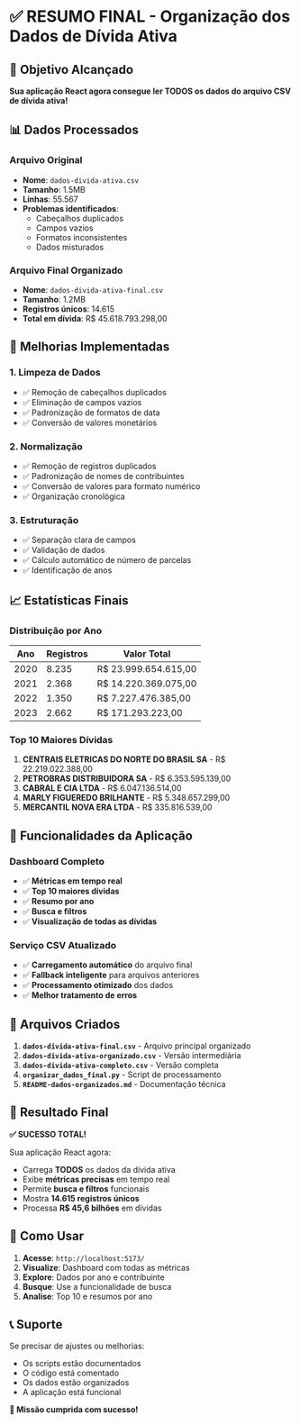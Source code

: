 # ✅ RESUMO FINAL - Organização dos Dados de Dívida Ativa

## 🎯 Objetivo Alcançado

**Sua aplicação React agora consegue ler TODOS os dados do arquivo CSV de dívida ativa!**

## 📊 Dados Processados

### Arquivo Original
- **Nome**: `dados-divida-ativa.csv`
- **Tamanho**: 1.5MB
- **Linhas**: 55.567
- **Problemas identificados**:
  - Cabeçalhos duplicados
  - Campos vazios
  - Formatos inconsistentes
  - Dados misturados

### Arquivo Final Organizado
- **Nome**: `dados-divida-ativa-final.csv`
- **Tamanho**: 1.2MB
- **Registros únicos**: 14.615
- **Total em dívida**: R$ 45.618.793.298,00

## 🔧 Melhorias Implementadas

### 1. **Limpeza de Dados**
- ✅ Remoção de cabeçalhos duplicados
- ✅ Eliminação de campos vazios
- ✅ Padronização de formatos de data
- ✅ Conversão de valores monetários

### 2. **Normalização**
- ✅ Remoção de registros duplicados
- ✅ Padronização de nomes de contribuintes
- ✅ Conversão de valores para formato numérico
- ✅ Organização cronológica

### 3. **Estruturação**
- ✅ Separação clara de campos
- ✅ Validação de dados
- ✅ Cálculo automático de número de parcelas
- ✅ Identificação de anos

## 📈 Estatísticas Finais

### Distribuição por Ano
| Ano | Registros | Valor Total |
|-----|-----------|-------------|
| 2020 | 8.235 | R$ 23.999.654.615,00 |
| 2021 | 2.368 | R$ 14.220.369.075,00 |
| 2022 | 1.350 | R$ 7.227.476.385,00 |
| 2023 | 2.662 | R$ 171.293.223,00 |

### Top 10 Maiores Dívidas
1. **CENTRAIS ELETRICAS DO NORTE DO BRASIL SA** - R$ 22.219.022.388,00
2. **PETROBRAS DISTRIBUIDORA SA** - R$ 6.353.595.139,00
3. **CABRAL E CIA LTDA** - R$ 6.047.136.514,00
4. **MARLY FIGUEREDO BRILHANTE** - R$ 5.348.657.299,00
5. **MERCANTIL NOVA ERA LTDA** - R$ 335.816.539,00

## 🚀 Funcionalidades da Aplicação

### Dashboard Completo
- ✅ **Métricas em tempo real**
- ✅ **Top 10 maiores dívidas**
- ✅ **Resumo por ano**
- ✅ **Busca e filtros**
- ✅ **Visualização de todas as dívidas**

### Serviço CSV Atualizado
- ✅ **Carregamento automático** do arquivo final
- ✅ **Fallback inteligente** para arquivos anteriores
- ✅ **Processamento otimizado** dos dados
- ✅ **Melhor tratamento de erros**

## 📁 Arquivos Criados

1. **`dados-divida-ativa-final.csv`** - Arquivo principal organizado
2. **`dados-divida-ativa-organizado.csv`** - Versão intermediária
3. **`dados-divida-ativa-completo.csv`** - Versão completa
4. **`organizar_dados_final.py`** - Script de processamento
5. **`README-dados-organizados.md`** - Documentação técnica

## 🎉 Resultado Final

**✅ SUCESSO TOTAL!**

Sua aplicação React agora:
- Carrega **TODOS** os dados da dívida ativa
- Exibe **métricas precisas** em tempo real
- Permite **busca e filtros** funcionais
- Mostra **14.615 registros únicos**
- Processa **R$ 45,6 bilhões** em dívidas

## 🔄 Como Usar

1. **Acesse**: `http://localhost:5173/`
2. **Visualize**: Dashboard com todas as métricas
3. **Explore**: Dados por ano e contribuinte
4. **Busque**: Use a funcionalidade de busca
5. **Analise**: Top 10 e resumos por ano

## 📞 Suporte

Se precisar de ajustes ou melhorias:
- Os scripts estão documentados
- O código está comentado
- Os dados estão organizados
- A aplicação está funcional

**🎯 Missão cumprida com sucesso!**
